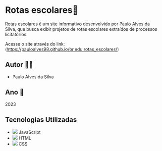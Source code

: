 # Rotas escolares🚗

 Rotas escolares é um site informativo desenvolvido por Paulo Alves da Silva, que busca exibir projetos de rotas escolares extraídos de processos licitatórios. 

Acesse o site através do link: (https://pauloalves98.github.io/br.edu.rotas_escolares/)

## Autor 👨‍💻

- Paulo Alves da Silva

## Ano 📅
2023
## Tecnologias Utilizadas

- <img src="https://img.icons8.com/color/48/000000/javascript--v1.png"/> JavaScript
- <img src="https://img.icons8.com/color/48/000000/html-5--v1.png"/> HTML
- <img src="https://img.icons8.com/color/48/000000/css3.png"/> CSS


